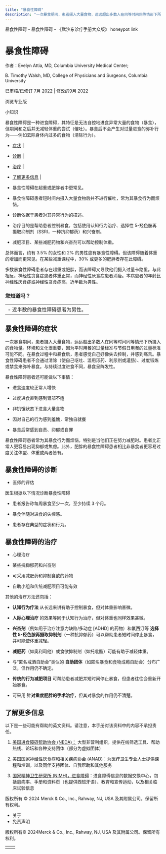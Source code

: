```yaml
---
title: "暴食性障碍"
description: "一次暴食期间，患者摄入大量食物，远远超出多数人在同等时间同等情形下所摄入的食物量。环境和文化很重要，因为平时用餐的过量标准与节假日用餐的过量标准可能不同。在暴食过程中和暴食后，患者感觉自己好像失去控制，并感到痛苦。暴食性障碍患者不会通过清除（使自己呕吐、滥用泻药、利尿剂或灌肠）、过度锻炼或禁食来弥补暴食。与持续过度进食不同，暴食呈阵发性。"
---
```


﻿暴食性障碍 \- 暴食性障碍 \- 《默沙东诊疗手册大众版》 honeypot link

# 暴食性障碍

作者：Evelyn Attia, MD, Columbia University Medical Center;

B. Timothy Walsh, MD, College of Physicians and Surgeons, Columbia University

已审核/已修订 7月 2022 \| 修改的9月 2022

浏览专业版

小知识

暴食性障碍是一种进食障碍，其特征是无法自控地进食异常大量的食物（暴食），但期间和之后并无减轻体重的尝试（催吐）。暴食后不会产生对过量进食的弥补行为——例如去除身体内过多的食物（清除行为）。

- [症状](#症状_v748828_zh) \|
- [诊断](#诊断_v748843_zh) \|
- [治疗](#治疗_v748846_zh) \|
- [了解更多信息](#了解更多信息_v48799448_zh) \|

- 暴食性障碍在超重或肥胖者中更常见。

- 暴食性障碍患者短时间内摄入大量食物后并不进行催吐，常为其暴食行为而烦恼。

- 诊断依据于患者对其异常行为的描述。

- 治疗目的是帮助患者控制暴食，包括使用认知行为治疗、选择性 5-羟色胺再摄取抑制剂（SSRI，一种抗抑郁药）和兴奋剂。

- 减肥项目、某些减肥药物和兴奋剂可以帮助控制体重。


总体而言，约有 3.5% 的女性和 2% 的男性患有暴食性障碍。但该障碍随着体重的增加而更常见。在某些减重课程中，30% 或更多的肥胖者存在此障碍。

多数暴食性障碍患者存在超重或肥胖，而该障碍又导致他们摄入过量卡路里。与此相反，神经性贪食症患者体重正常，而神经性厌食症患者消瘦。本病患者的年龄比神经性厌食症或神经性贪食症高，近半数为男性。

### 您知道吗？

|     |
| --- |
| - 近半数的暴食性障碍患者为男性。 |

## 暴食性障碍的症状

一次暴食期间，患者摄入大量食物，远远超出多数人在同等时间同等情形下所摄入的食物量。环境和文化很重要，因为平时用餐的过量标准与节假日用餐的过量标准可能不同。在暴食过程中和暴食后，患者感觉自己好像失去控制，并感到痛苦。暴食性障碍患者不会通过清除（使自己呕吐、滥用泻药、利尿剂或灌肠）、过度锻炼或禁食来弥补暴食。与持续过度进食不同，暴食呈阵发性。

暴食性障碍患者还可能做以下事情：

- 进食速度较正常人增快

- 过度进食直到感到胃部不适

- 非饥饿状态下进食大量食物

- 因对自己的行为感到羞愧，常独自就餐

- 暴食后常感到自责、抑郁或自罪


暴食性障碍患者常为其暴食行为而烦恼，特别是当他们正在努力减肥时。患者比正常人更容易出现抑郁或焦虑。此外，肥胖的暴食性障碍患者相比非暴食者更容易过度关注体型、体重或两者皆有。

## 暴食性障碍的诊断

- 医师的评估


医生根据以下情况诊断暴食性障碍

- 患者报告称每周暴食至少一次，至少持续 3 个月。

- 暴食伴随对进食的失控感。

- 患者存在典型的症状和行为。


## 暴食性障碍的治疗

- 心理治疗

- 某些抗抑郁药和兴奋剂

- 可采用减肥药和抑制食欲的药物

- 自助小组和传统减肥项目可能有效


其他的治疗方法还包括：

- **认知行为疗法** 从长远来讲有助于控制暴食，但对体重影响甚微。

- **人际心理治疗** 的效果等同于认知行为治疗，但对体重也同样效果甚微。

- **兴奋剂**（例如用于治疗注意力缺陷/多动症 \[ADHD\] 的药物）和氟西汀等 **选择性 5-羟色胺再摄取抑制剂**（一种抗抑郁药）可以帮助患者短时间停止暴食，并可能使体重减轻。

- **减肥药**（如奥利司他）或食欲抑制剂（如托吡酯）可能有助于减轻体重。

- 与“匿名戒酒自助会”类似的 **自助团体**（如匿名暴食和食物成瘾自助会）分布广泛，但作用仍不确定。

- **传统的行为减肥项目** 可帮助患者减肥并短时间停止暴食，但患者往往会重新开始暴食。

- 可采用 **针对重度肥胖的手术治疗**，但其对暴食的作用仍不清楚。


## 了解更多信息

以下是一些可能有帮助的英文资料。请注意，本手册对该资料中的内容不承担责任。

1. [美国进食障碍帮助协会 (NEDA)：](https://www.nationaleatingdisorders.org/about-us/our-work) 大型非营利组织，提供在线筛选工具、帮助热线、论坛和各种支持团体（部分为虚拟团体）

2. [美国国家神经性厌食症和相关疾病协会 (ANAD)](https://anad.org/education-and-awareness/about-eating-disorders/eating-disorder-types-and-symptoms/)：为医疗卫生专业人士提供课程和培训，以及同伴支持团体、自我帮助和其他服务

3. [国家精神卫生研究所 (NIMH)，进食障碍](https://www.nimh.nih.gov/health/topics/eating-disorders/index.shtml)：进食障碍信息的数据交换中心，包括患病率、手册和资料页（也提供西班牙语）、教育和宣传运动，以及相关临床试验信息




版权所有 © 2024
Merck & Co., Inc., Rahway, NJ, USA 及其附属公司。保留所有权利。

- 关于
- 免责声明

版权所有© 2024Merck & Co., Inc., Rahway, NJ, USA 及其附属公司。保留所有权利。

|     |     |
| --- | --- |
|  |  |